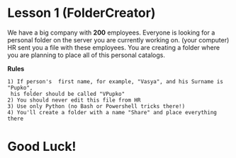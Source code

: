 # Lesson 1 (FolderCreator)

We have a big company with **200** employees.
Everyone is looking for a personal folder on the server you are currently working on. (your computer)
HR sent you a file with these employees.
You are creating a folder where you are planning to place all of this personal catalogs.

**Rules**
```
1) If person's  first name, for example, "Vasya", and his Surname is "Pupko",
 his folder should be called "VPupko"
2) You should never edit this file from HR
3) Use only Python (no Bash or Powershell tricks there!)
4) You'll create a folder with a name "Share" and place everything there

```

# Good Luck!
